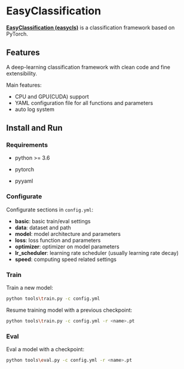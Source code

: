 # EasyClassification

[**EasyClassification (easycls)**](https://github.com/HearyShen/EasyClassification) is a classification framework based on PyTorch.

## Features

A deep-learning classification framework with clean code and fine extensibility.

Main features: 

- CPU and GPU(CUDA) support
- YAML configuration file for all functions and parameters
- auto log system

## Install and Run

### Requirements

- python >= 3.6

- pytorch

- pyyaml

### Configurate

Configurate sections in `config.yml`:

- **basic**: basic train/eval settings
- **data**: dataset and path
- **model**: model architecture and parameters
- **loss**: loss function and parameters
- **optimizer**: optimizer on model parameters
- **lr_scheduler**: learning rate scheduler (usually learning rate decay)
- **speed**: computing speed related settings

### Train

Train a new model: 

```bash
python tools\train.py -c config.yml 
```

Resume training model with a previous checkpoint:

```bash
python tools\train.py -c config.yml -r <name>.pt
```

### Eval

Eval a model with a checkpoint:

```bash
python tools\eval.py -c config.yml -r <name>.pt
```

